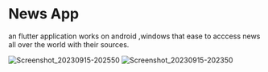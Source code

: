 # News App

an flutter application works on android ,windows that ease to acccess news all over the world with their sources.

![Screenshot_20230915-202550](https://github.com/A7mad7sn/news_app/assets/104373773/2ddd7c43-c250-4cb7-8f25-cdd3fb0219fd)
![Screenshot_20230915-202350](https://github.com/A7mad7sn/news_app/assets/104373773/d1491b14-aa8e-4367-a089-14719ee5526a)
